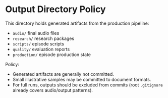 # Output Directory Policy

This directory holds generated artifacts from the production pipeline:

- `audio/` final audio files
- `research/` research packages
- `scripts/` episode scripts
- `quality/` evaluation reports
- `production/` episode production state

Policy:
- Generated artifacts are generally not committed.
- Small illustrative samples may be committed to document formats.
- For full runs, outputs should be excluded from commits (root `.gitignore` already covers audio/output patterns).

